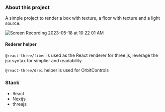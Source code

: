 ### About this project
A simple project to render a box with texture, a floor with texture and a light source.

![Screen Recording 2023-05-18 at 10 22 01 AM](https://github.com/alexcode4ever/threed-site-simple/assets/122391735/1a5680db-123e-4a6f-9f92-517da56c8de4)

#### Rederer helper
`@react-three/fiber` is used as the React renderer for three.js, leverage the jsx syntax for simplier and readability.

`@react-three/drei` helper is used for OrbitControls

### Stack
- React
- Nextjs
- threejs
